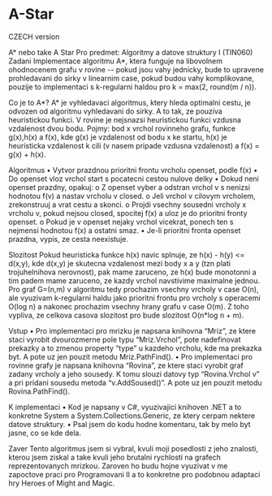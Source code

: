 A-Star
========
CZECH version<br>

A* nebo take A Star
Pro predmet: Algoritmy a datove struktury I (TIN060)
Zadani
Implementace algoritmu A*, ktera funguje na libovolnem ohodnocenem grafu v rovine -- pokud jsou vahy jednicky, bude to upravene prohledavani do sirky v linearnim case, pokud budou vahy komplikovane, pouzije to implementaci s k-regularni haldou pro k = max(2, round(m / n)).

Co je to A*?
A* je vyhledavaci algoritmus, ktery hleda optimalni cestu, je odvozen od algoritmu vyhledavani do sirky. A to tak, ze pouziva heuristickou funkci. 
V rovine je nejsnazsi heuristickou funkci vzdusna vzdalenost dvou bodu.
Pojmy: bod x vrchol rovinneho grafu, funkce g(x),h(x) a f(x), kde g(x) je vzdalenost od bodu x ke startu, h(x) je heuristicka vzdalenost k cili (v nasem pripade vzdusna vzdalenost) a 
f(x) = g(x) + h(x).

Algoritmus
•	Vytvor prazdnou prioritni frontu vrcholu openset, podle f(x)
•	Do openset vloz vrchol start s pocatecni cestou nulove delky
•	Dokud neni openset prazdny, opakuj:
o	Z openset vyber a odstran vrchol v s nenizsi hodnotou f(v) a nastav vrcholu v closed.
o	Jeli vrchol v cilovym vrcholem, zrekonstruuj a vrat cestu a skonci.
o	Projdi vsechny sousedni vrcholy x vrcholu v, pokud nejsou closed, spocitej f(x) a uloz je do prioritni fronty openset.
o	Pokud je v openset nejaky vrchol vicekrat, ponech ten s nejmensi hodnotou f(x) a ostatni smaz.
•	Je-li prioritni fronta openset prazdna, vypis, ze cesta neexistuje.
  
Slozitost
Pokud heuristicka funkce h(x) navic splnuje, ze h(x) - h(y) <= d(x,y), kde d(x,y) je skutecna vzdalenost mezi body x a y (tzn plati trojuhelnihova nerovnost), pak mame zaruceno, ze h(x) bude monotonni a tim padem mame zaruceno, ze kazdy vrchol navstivime maximalne jednou.
Pro graf G=(n,m) v algoritmu tedy prochazim vsechny vrcholy v case O(n), ale vyuzivam k-regularni haldu jako prioritni frontu pro vrcholy s operacemi O(log n) a nakonec prochazim vsechny hrany grafu v case O(m). Z toho vypliva, ze celkova casova slozitost pro bude slozitost O(n*log n + m). 


Vstup
•	Pro implementaci pro mrizku je napsana knihovna “Mriz”, ze ktere staci vyrobit dvourozmerne pole typu “Mriz.Vrchol”, pote nadefinovat prekazky a to zmenou property “type” u kazdeho vrcholu, kde ma prekazka byt. A pote uz jen pouzit metodu Mriz.PathFind().
•	Pro implementaci pro rovinne grafy je napsana knihovna “Rovina”, ze ktere staci vyrobit graf zadany vrcholy a jeho sousedy. K tomu slouzi datovy typ 
“Rovina.Vrchol v” a pri pridani sousedu metoda “v.AddSoused()”. A pote uz jen pouzit metodu Rovina.PathFind().

K implementaci
•	Kod je napsany v C#, vyuzivajici knihoven .NET a to konkretne System a System.Collections.Generic, ze ktery cerpam nektere datove struktury. 
•	Psal jsem do kodu hodne komentaru, tak by melo byt jasne, co se kde dela.

Zaver
Tento algoritmus jsem si vybral, kvuli moji posedlosti z jeho znalosti, kterou jsem ziskal a take kvuli jeho brutalni rychlosti na grafech reprezentovanych mrizkou. Zaroven ho budu hojne vyuzivat v me zapoctove praci pro Programovani II a to konkretne pro podobnou adaptaci hry Heroes of Might and Magic.
